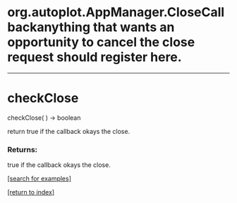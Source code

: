 # org.autoplot.AppManager.CloseCallbackanything that wants an opportunity to cancel the close request should register here.
***
<a name="checkClose"></a>
# checkClose
checkClose(  ) &rarr; boolean

return true if the callback okays the close.

### Returns:
true if the callback okays the close.

<a href="https://github.com/autoplot/dev/search?q=checkClose&unscoped_q=checkClose">[search for examples]</a>

<a href="https://github.com/autoplot/documentation/blob/master/javadoc/index-all.md">[return to index]</a>

